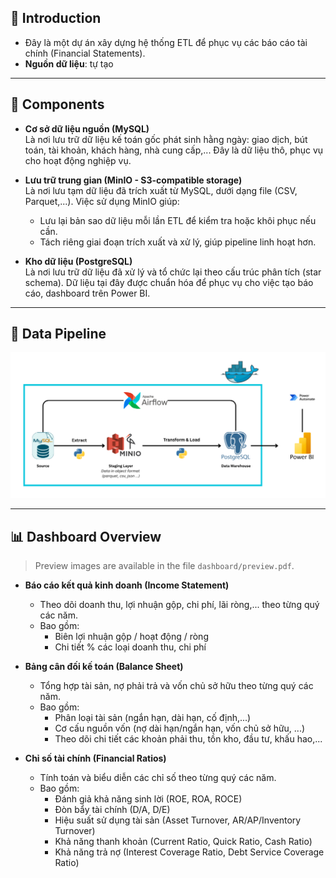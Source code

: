 ## 📝 Introduction
- Đây là một dự án xây dựng hệ thống ETL để phục vụ các báo cáo tài chính (Financial Statements).
- **Nguồn dữ liệu**: tự tạo
  
---

## 🧩 Components
- **Cơ sở dữ liệu nguồn (MySQL)**  
  Là nơi lưu trữ dữ liệu kế toán gốc phát sinh hằng ngày: giao dịch, bút toán, tài khoản, khách hàng, nhà cung cấp,... Đây là dữ liệu thô, phục vụ cho hoạt động nghiệp vụ.

- **Lưu trữ trung gian (MinIO - S3-compatible storage)**  
  Là nơi lưu tạm dữ liệu đã trích xuất từ MySQL, dưới dạng file (CSV, Parquet,...). Việc sử dụng MinIO giúp:
  - Lưu lại bản sao dữ liệu mỗi lần ETL để kiểm tra hoặc khôi phục nếu cần.
  - Tách riêng giai đoạn trích xuất và xử lý, giúp pipeline linh hoạt hơn.

- **Kho dữ liệu (PostgreSQL)**  
  Là nơi lưu trữ dữ liệu đã xử lý và tổ chức lại theo cấu trúc phân tích (star schema). Dữ liệu tại đây được chuẩn hóa để phục vụ cho việc tạo báo cáo, dashboard trên Power BI.
  
---

##  🔄  Data Pipeline
![Data Pipeline](pipeline.png)

---

## 📊 Dashboard Overview

> Preview images are available in the file `dashboard/preview.pdf`.

- **Báo cáo kết quả kinh doanh (Income Statement)**  
  - Theo dõi doanh thu, lợi nhuận gộp, chi phí, lãi ròng,... theo từng quý các năm.  
  - Bao gồm:
    - Biên lợi nhuận gộp / hoạt động / ròng
    - Chi tiết % các loại doanh thu, chi phí


- **Bảng cân đối kế toán (Balance Sheet)**
  - Tổng hợp tài sản, nợ phải trả và vốn chủ sở hữu theo từng quý các năm.  
  - Bao gồm:
    - Phân loại tài sản (ngắn hạn, dài hạn, cố định,...)
    - Cơ cấu nguồn vốn (nợ dài hạn/ngắn hạn, vốn chủ sở hữu, ...)
    - Theo dõi chi tiết các khoản phải thu, tồn kho, đầu tư, khấu hao,...

- **Chỉ số tài chính (Financial Ratios)**
  - Tính toán và biểu diễn các chỉ số theo từng quý các năm.
  - Bao gồm:
    - Đánh giả khả năng sinh lời (ROE, ROA, ROCE)
    - Đòn bẩy tài chính (D/A, D/E)
    - Hiệu suất sử dụng tài sản (Asset Turnover, AR/AP/Inventory Turnover)
    - Khả năng thanh khoản (Current Ratio, Quick Ratio, Cash Ratio)
    - Khả năng trả nợ (Interest Coverage Ratio, Debt Service Coverage Ratio)
